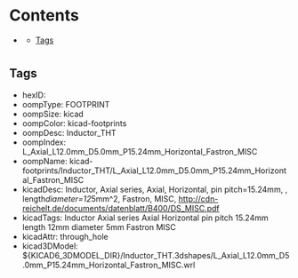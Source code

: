 



Contents
========

* [](#)
	* [Tags](#tags)

# 

## Tags

- hexID: 
- oompType: FOOTPRINT
- oompSize: kicad
- oompColor: kicad-footprints
- oompDesc: Inductor_THT
- oompIndex: L_Axial_L12.0mm_D5.0mm_P15.24mm_Horizontal_Fastron_MISC
- oompName: kicad-footprints/Inductor_THT/L_Axial_L12.0mm_D5.0mm_P15.24mm_Horizontal_Fastron_MISC
- kicadDesc: Inductor, Axial series, Axial, Horizontal, pin pitch=15.24mm, , length*diameter=12*5mm^2, Fastron, MISC, http://cdn-reichelt.de/documents/datenblatt/B400/DS_MISC.pdf
- kicadTags: Inductor Axial series Axial Horizontal pin pitch 15.24mm  length 12mm diameter 5mm Fastron MISC
- kicadAttr: through_hole
- kicad3DModel: ${KICAD6_3DMODEL_DIR}/Inductor_THT.3dshapes/L_Axial_L12.0mm_D5.0mm_P15.24mm_Horizontal_Fastron_MISC.wrl

